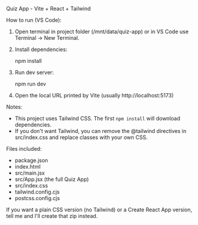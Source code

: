 Quiz App - Vite + React + Tailwind

How to run (VS Code):

1. Open terminal in project folder (/mnt/data/quiz-app) or in VS Code use Terminal -> New Terminal.
2. Install dependencies:

   npm install

3. Run dev server:

   npm run dev

4. Open the local URL printed by Vite (usually http://localhost:5173)

Notes:
- This project uses Tailwind CSS. The first `npm install` will download dependencies.
- If you don't want Tailwind, you can remove the @tailwind directives in src/index.css and replace classes with your own CSS.

Files included:
- package.json
- index.html
- src/main.jsx
- src/App.jsx (the full Quiz App)
- src/index.css
- tailwind.config.cjs
- postcss.config.cjs

If you want a plain CSS version (no Tailwind) or a Create React App version, tell me and I'll create that zip instead.
